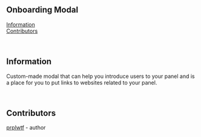 ## Onboarding Modal

[Information](#information)\
[Contributors](#contributors)

<br/>

## Information
Custom-made modal that can help you introduce users to your panel and is a place for you to put links to websites related to your panel.

<br/>

## Contributors
[prplwtf](https://github.com/prplwtf) - author